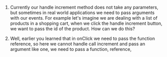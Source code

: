 1. Currently our handle increment method does not take any parameters, but sometimes in real world applications we need to pass arguments with our events. For example let's imagine we are dealing with a list of products in a shopping cart, when we click the handle increment button, we want to pass the id of the product. How can we do this? 

2. Well, earlier you learned that in onClick we need to pass the function reference, so here we cannot handle call increment and pass an argument like one, we need to pass a function, reference,
